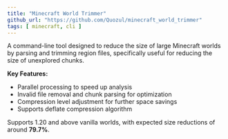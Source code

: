 ```yaml
---
title: "Minecraft World Trimmer"
github_url: "https://github.com/Quozul/minecraft_world_trimmer"
tags: [ minecraft, cli ]
---
```


A command-line tool designed to reduce the size of large Minecraft worlds by parsing and trimming region files, specifically useful for reducing the size of unexplored chunks.

<!--more-->

**Key Features:**
* Parallel processing to speed up analysis
* Invalid file removal and chunk parsing for optimization
* Compression level adjustment for further space savings
* Supports deflate compression algorithm

Supports 1.20 and above vanilla worlds, with expected size reductions of around **79.7%**.

